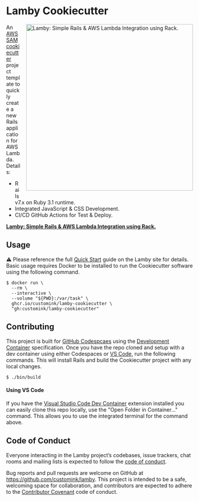 # Lamby Cookiecutter

<a href="https://lamby.custominktech.com"><img src="https://raw.githubusercontent.com/customink/lamby/master/images/social2.png" alt="Lamby: Simple Rails & AWS Lambda Integration using Rack." align="right" width="450" style="margin-left:1rem;margin-bottom:1rem;" /></a>

An [AWS SAM cookiecutter](https://technology.customink.com/blog/2020/03/13/using-aws-sam-cookiecutter-project-templates-to-kickstart-your-ambda-projects/) project template to quickly create a new Rails application for AWS Lambda. Details:

- Rails v7.x on Ruby 3.1 runtime.
- Integrated JavaScript & CSS Development.
- CI/CD GitHub Actions for Test & Deploy.

**[Lamby: Simple Rails & AWS Lambda Integration using Rack.](https://lamby.custominktech.com)**

## Usage

⚠️ Please reference the full [Quick Start](https://lamby.custominktech.com/docs/quick_start) guide on the Lamby site for details. Basic usage requires Docker to be installed to run the Cookiecutter software using the following command.

```shell
$ docker run \
  --rm \
  --interactive \
  --volume "${PWD}:/var/task" \
  ghcr.io/customink/lamby-cookiecutter \
  "gh:customink/lamby-cookiecutter"
```

## Contributing

This project is built for [GitHub Codespcaes](https://github.com/features/codespaces) using the [Development Container](https://containers.dev) specification. Once you have the repo cloned and setup with a dev container using either Codespaces or [VS Code](#using-vs-code), run the following commands. This will install Rails and build the Cookiecutter project with any local changes.

```shell
$ ./bin/build
```

#### Using VS Code

If you have the [Visual Studio Code Dev Container](https://marketplace.visualstudio.com/items?itemName=ms-vscode-remote.remote-containers) extension installed you can easily clone this repo locally, use the "Open Folder in Container..." command. This allows you to use the integrated terminal for the command above.

## Code of Conduct

Everyone interacting in the Lamby project’s codebases, issue trackers, chat rooms and mailing lists is expected to follow the [code of conduct](https://github.com/customink/lamby/blob/master/CODE_OF_CONDUCT.md).

Bug reports and pull requests are welcome on GitHub at https://github.com/customink/lamby. This project is intended to be a safe, welcoming space for collaboration, and contributors are expected to adhere to the [Contributor Covenant](http://contributor-covenant.org) code of conduct.

